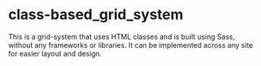 # class-based_grid_system
This is a grid-system that uses HTML classes and is built using Sass, without any frameworks or libraries. It can be implemented across any site for easier layout and design.
